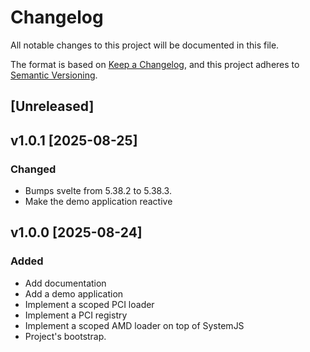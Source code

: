 # Changelog

All notable changes to this project will be documented in this file.

The format is based on [Keep a Changelog](https://keepachangelog.com/en/1.1.0/),
and this project adheres to [Semantic Versioning](https://semver.org/spec/v2.0.0.html).

## [Unreleased]

## v1.0.1 [2025-08-25]

### Changed

- Bumps svelte from 5.38.2 to 5.38.3.
- Make the demo application reactive

## v1.0.0 [2025-08-24]

### Added

- Add documentation
- Add a demo application
- Implement a scoped PCI loader
- Implement a PCI registry
- Implement a scoped AMD loader on top of SystemJS
- Project's bootstrap.
